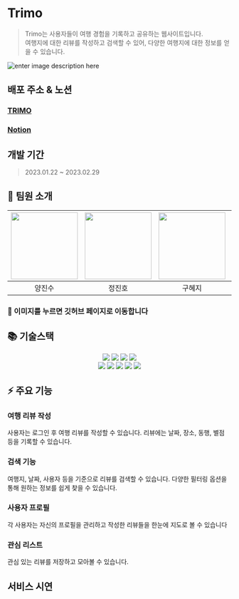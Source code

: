 # Trimo

> Trimo는 사용자들이 여행 경험을 기록하고 공유하는 웹사이트입니다. <br>
> 여행지에 대한 리뷰를 작성하고 검색할 수 있어, 다양한 여행지에 대한 정보를 얻을 수 있습니다.

![enter image description here](https://cdn.discordapp.com/attachments/1152155333926592513/1212534482381570128/1.png?ex=65f22fbc&is=65dfbabc&hm=d1d8e475947f8fa4445188f4ef3c2fc72db23037075800350f72ad82b838ef33&)

## 배포 주소 & 노션

### <a href="https://www.trimo.kr/" target="_blank" rel="noopener noreferrer">TRIMO</a>

### <a href="https://www.notion.so/acceptagreed/TRIMO-6f193f79397249daa8c293b1a3ae2f5f?pvs=4" target="_blank" rel="noopener noreferrer">Notion</a>

## 개발 기간

> 2023.01.22 ~ 2023.02.29

## 👫 팀원 소개

| <a href="https://github.com/Accept77"> <img src='https://avatars.githubusercontent.com/u/101549519?v=4' width=150px height=150px></a> | <a href="https://github.com/ayden94"><img src='https://avatars.githubusercontent.com/u/144667387?v=4' width=150px height=150px></a> | <a href="https://github.com/gooma519"><img src='https://avatars.githubusercontent.com/u/144667600?v=4' width=150px height=150px></a> | <a href="https://github.com/arky02"><img src='https://avatars.githubusercontent.com/u/46954114?v=4' width=150px height=150px></a> |
| :-----------------------------------------------------------------------------------------------------------------------------------: | :---------------------------------------------------------------------------------------------------------------------------------: | :----------------------------------------------------------------------------------------------------------------------------------: | :-------------------------------------------------------------------------------------------------------------------------------: |
|                                                                양진수                                                                 |                                                               정진호                                                                |                                                                구혜지                                                                |                                                              김기연                                                               |

### 🔗 이미지를 누르면 깃허브 페이지로 이동합니다

## 📚 기술스택

<div align=center> 
<img src="https://img.shields.io/badge/html5-E34F26?style=for-the-badge&logo=html5&logoColor=white">
<img src="https://img.shields.io/badge/tailwindcss-06B6D4?style=for-the-badge&logo=tailwindcss&logoColor=white">
<img src="https://img.shields.io/badge/javascript-F7DF1E?style=for-the-badge&logo=javascript&logoColor=white">
<img src="https://img.shields.io/badge/typescript-3178C6?style=for-the-badge&logo=typescript&logoColor=white">
<br>
<img src="https://img.shields.io/badge/axios-5A29E4?style=for-the-badge&logo=axios&logoColor=white">
<img src="https://img.shields.io/badge/Storybook-FF4785?style=for-the-badge&logo=Storybook&logoColor=white">
<img src="https://img.shields.io/badge/nextjs-000000?style=for-the-badge&logo=nextdotjs&logoColor=white">
<img src="https://img.shields.io/badge/eslint-4B32C3?style=for-the-badge&logo=eslint&logoColor=white">
<img src="https://img.shields.io/badge/prettier-F7B93E?style=for-the-badge&logo=prettier&logoColor=white">
</div>

## ⚡️ 주요 기능

### 여행 리뷰 작성

사용자는 로그인 후 여행 리뷰를 작성할 수 있습니다. 리뷰에는 날짜, 장소, 동행, 별점 등을 기록할 수 있습니다.

### 검색 기능

여행지, 날짜, 사용자 등을 기준으로 리뷰를 검색할 수 있습니다. 다양한 필터링 옵션을 통해 원하는 정보를 쉽게 찾을 수 있습니다.

### 사용자 프로필

각 사용자는 자신의 프로필을 관리하고 작성한 리뷰들을 한눈에 지도로 볼 수 있습니다

### 관심 리스트

관심 있는 리뷰를 저장하고 모아볼 수 있습니다.

## 서비스 시연

